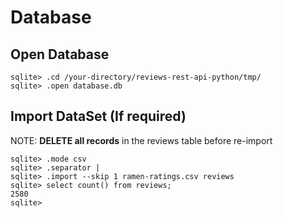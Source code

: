 # Database

## Open Database

    sqlite> .cd /your-directory/reviews-rest-api-python/tmp/
    sqlite> .open database.db

## Import DataSet (If required)
NOTE: **DELETE all records** in the reviews table before re-import
    
    sqlite> .mode csv
    sqlite> .separator |
    sqlite> .import --skip 1 ramen-ratings.csv reviews
    sqlite> select count() from reviews;
    2580
    sqlite> 

